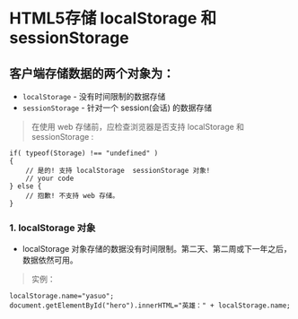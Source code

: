 # HTML5存储 localStorage 和 sessionStorage 
## 客户端存储数据的两个对象为：
- `localStorage` - 没有时间限制的数据存储
- `sessionStorage` - 针对一个 session(会话) 的数据存储
> 在使用 web 存储前，应检查浏览器是否支持 localStorage 和sessionStorage :
```
if( typeof(Storage) !== "undefined" )
{
    // 是的! 支持 localStorage  sessionStorage 对象!
    // your code
} else {
    // 抱歉! 不支持 web 存储。
}
```
### 1. localStorage 对象
- localStorage 对象存储的数据没有时间限制。第二天、第二周或下一年之后，数据依然可用。
> 实例：
```
localStorage.name="yasuo";
document.getElementById("hero").innerHTML="英雄：" + localStorage.name;
```
